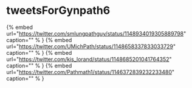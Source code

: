 # tweetsForGynpath6

{% embed url="https://twitter.com/smlungpathguy/status/1148934019305889798"  caption="" % }
{% embed url="https://twitter.com/UMichPath/status/1148658337833033729"  caption="" % }
{% embed url="https://twitter.com/kis_lorand/status/1148685201041764352"  caption="" % }
{% embed url="https://twitter.com/Pathmath1/status/1146372839232233480"  caption="" % }
